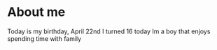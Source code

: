 # About me
Today is my birthday, April 22nd
I turned 16 today
Im a boy that enjoys spending time with family
